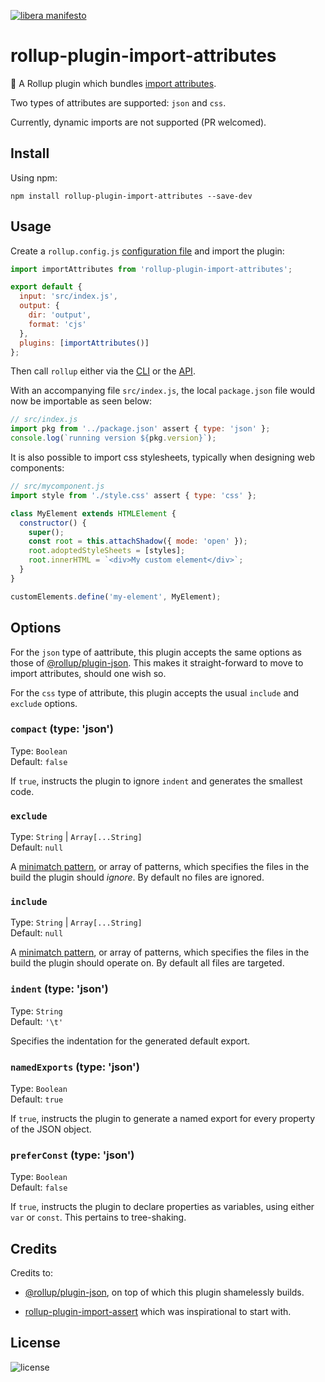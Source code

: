 [![libera manifesto](https://img.shields.io/badge/libera-manifesto-lightgrey.svg)](https://liberamanifesto.com)

# rollup-plugin-import-attributes

🍣 A Rollup plugin which bundles [import attributes](https://github.com/tc39/proposal-import-attributes).

Two types of attributes are supported: `json` and `css`.

Currently, dynamic imports are not supported (PR welcomed).

## Install

Using npm:

```console
npm install rollup-plugin-import-attributes --save-dev
```

## Usage

Create a `rollup.config.js` [configuration file](https://www.rollupjs.org/guide/en/#configuration-files) and import the plugin:

```js
import importAttributes from 'rollup-plugin-import-attributes';

export default {
  input: 'src/index.js',
  output: {
    dir: 'output',
    format: 'cjs'
  },
  plugins: [importAttributes()]
};
```

Then call `rollup` either via the [CLI](https://www.rollupjs.org/guide/en/#command-line-reference) or the [API](https://www.rollupjs.org/guide/en/#javascript-api).

With an accompanying file `src/index.js`, the local `package.json` file would now be importable as seen below:

```js
// src/index.js
import pkg from '../package.json' assert { type: 'json' };
console.log(`running version ${pkg.version}`);
```

It is also possible to import css stylesheets, typically when designing web components:

```js
// src/mycomponent.js
import style from './style.css' assert { type: 'css' };

class MyElement extends HTMLElement {
  constructor() {
    super();
    const root = this.attachShadow({ mode: 'open' });
    root.adoptedStyleSheets = [styles];
    root.innerHTML = `<div>My custom element</div>`;
  }
}

customElements.define('my-element', MyElement);
```

## Options

For the `json` type of aattribute, this plugin accepts the same options
as those of [@rollup/plugin-json](https://github.com/rollup/plugins/tree/master/packages/json/).
This makes it straight-forward to move to import attributes, should one wish so.

For the `css` type of attribute, this plugin accepts the usual `include` and `exclude` options.

### `compact` (type: 'json')

Type: `Boolean`<br>
Default: `false`

If `true`, instructs the plugin to ignore `indent` and generates the smallest code.

### `exclude`

Type: `String` | `Array[...String]`<br>
Default: `null`

A [minimatch pattern](https://github.com/isaacs/minimatch), or array of patterns, which specifies the files in the build the plugin should _ignore_. By default no files are ignored.

### `include`

Type: `String` | `Array[...String]`<br>
Default: `null`

A [minimatch pattern](https://github.com/isaacs/minimatch), or array of patterns, which specifies the files in the build the plugin should operate on. By default all files are targeted.

### `indent` (type: 'json')

Type: `String`<br>
Default: `'\t'`

Specifies the indentation for the generated default export.

### `namedExports` (type: 'json')

Type: `Boolean`<br>
Default: `true`

If `true`, instructs the plugin to generate a named export for every property of the JSON object.

### `preferConst` (type: 'json')

Type: `Boolean`<br>
Default: `false`

If `true`, instructs the plugin to declare properties as variables, using either `var` or `const`. This pertains to tree-shaking.

## Credits

Credits to:

- [@rollup/plugin-json](https://github.com/rollup/plugins/tree/master/packages/json/),
  on top of which this plugin shamelessly builds.

- [rollup-plugin-import-assert](https://github.com/calebdwilliams/rollup-plugin-import-assert) which was inspirational to start with.

## License

![license](https://img.shields.io/github/license/swiing/rollup-plugin-import-attributes)
